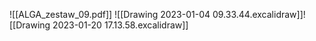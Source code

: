 ![[ALGA_zestaw_09.pdf]]
![[Drawing 2023-01-04 09.33.44.excalidraw]]![[Drawing 2023-01-20 17.13.58.excalidraw]]